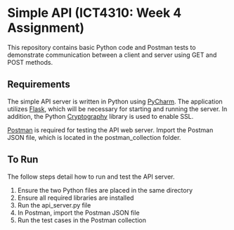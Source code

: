 # Simple API (ICT4310: Week 4 Assignment)
This repository contains basic Python code and Postman tests to demonstrate communication between a client and server using GET and POST methods.

## Requirements
The simple API server is written in Python using [PyCharm](https://www.jetbrains.com/pycharm/). The application utilizes [Flask](https://flask.palletsprojects.com/en/1.1.x/), which will be necessary for starting and running the server. In addition, the Python [Cryptography](https://pypi.org/project/cryptography/) library is used to enable SSL. 

[Postman](https://www.postman.com/) is required for testing the API web server. Import the Postman JSON file, which is located in the postman_collection folder.

## To Run
The follow steps detail how to run and test the API server.
1. Ensure the two Python files are placed in the same directory
2. Ensure all required libraries are installed
3. Run the api_server.py file
4. In Postman, import the Postman JSON file
5. Run the test cases in the Postman collection
